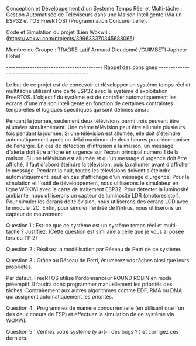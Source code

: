Conception et Développement d'un Système Temps Réel et Multi-tâche : Gestion Automatisée de Téléviseurs dans une Maison Intelligente (Via un ESP32 et l'OS FreeRTOS) (Programmation Concurentielle).

Code et Simulation du projet (Lien Wokwi) : (https://wokwi.com/projects/399633370345688065)

Membre du Groupe : TRAORE Latif Armand Dieudonné /GUIMBETI Japhete Hohel

----------------------------------------- Rappel des consignes ------------------------------------------------

Le but de ce projet est de concevoir et développer un système temps réel et multitâche utilisant une carte ESP32 avec le système d'exploitation FreeRTOS. L'objectif du système est de contrôler automatiquement les écrans d'une maison intelligente en fonction de certaines contraintes temporelles et logiques spécifiques qui sont définies ainsi :

Pendant la journée, seulement deux télévisions parmi trois peuvent être allumées simultanément. Une même télévision peut être allumée plusieurs fois pendant la journée. Si une télévision est allumée, elle doit s'éteindre automatiquement après un délai maximum de deux heures pour économiser de l'énergie. En cas de détection d'intrusion à la maison, un message d'alerte doit être affiché en urgence sur l'écran principal numéro 1 de la maison. Si une télévision est allumée et qu'un message d'urgence doit être affiché, il faut d'abord éteindre la télévision, puis la rallumer avant d'afficher le message. Pendant la nuit, toutes les télévisions doivent s'éteindre automatiquement, sauf en cas d'affichage d'un message d'urgence. Pour la simulation et l'outil de développement, nous utiliserons le simulateur en ligne WOKWI avec la carte de traitement ESP32. Pour détecter la luminosité ambiante, nous utiliserons un capteur de luminosité LDR (photoresistor). Pour simuler les écrans de télévision, nous utiliserons des écrans LCD avec le module I2C. Enfin, pour simuler l'entrée de l'intrus, nous utiliserons un capteur de mouvement.

Question 1 : Est-ce que ce système est un système temps réel et multi-tâche ? Justifiez. (Cette question est similaire à celle que je vous ai posée lors du TP 2)

Question 2 : Réalisez la modélisation par Réseau de Petri de ce système.

Question 3 : Grâce au Réseau de Petri, énumérez vos tâches ainsi que leurs propriétés.

Par défaut, FreeRTOS utilise l'ordonnanceur ROUND ROBIN en mode préemptif. Il faudra donc programmer manuellement les priorités des tâches. Contrairement aux autres algorithmes comme EDF, RMA ou DMA qui assignent automatiquement les priorités.

Question 4 : Programmez de manière concurrentielle (en utilisant que l'un des deux coeurs de ESP) et effectuez la simulation de ce système via WOKWI.

Question 5 : Vérifiez votre système (y a-t-il des bugs ? ) et corrigez ces derniers.
